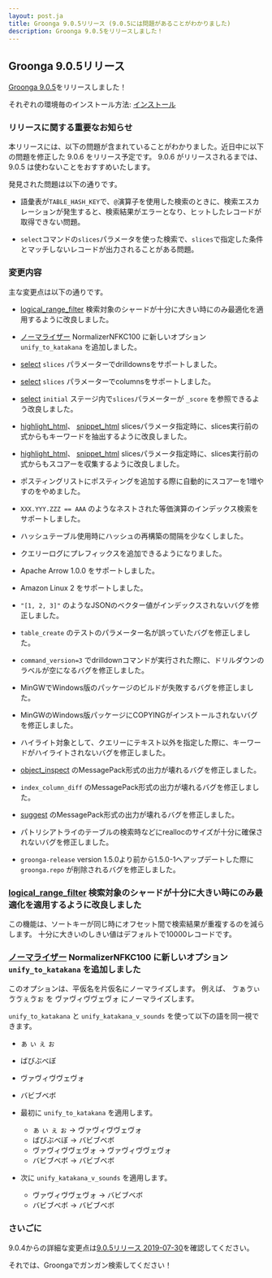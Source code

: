 ```yaml
---
layout: post.ja
title: Groonga 9.0.5リリース (9.0.5には問題があることがわかりました)
description: Groonga 9.0.5をリリースしました！
---
```


## Groonga 9.0.5リリース

[Groonga 9.0.5](/ja/docs/news.html#release-9-0-5)をリリースしました！

それぞれの環境毎のインストール方法: [インストール](/ja/docs/install.html)

### リリースに関する重要なお知らせ

本リリースには、以下の問題が含まれていることがわかりました。近日中に以下の問題を修正した 9.0.6 をリリース予定です。
9.0.6 がリリースされるまでは、 9.0.5 は使わないことをおすすめいたします。

発見された問題は以下の通りです。

* 語彙表が``TABLE_HASH_KEY``で、`@`演算子を使用した検索のときに、検索エスカレーションが発生すると、検索結果がエラーとなり、ヒットしたレコードが取得できない問題。

* ``select``コマンドの``slices``パラメータを使った検索で、``slices``で指定した条件とマッチしないレコードが出力されることがある問題。

### 変更内容

主な変更点は以下の通りです。

* [logical_range_filter](/ja/docs/reference/commands/logical_range_filter.html) 検索対象のシャードが十分に大きい時にのみ最適化を適用するように改良しました。

* [ノーマライザー](/ja/docs/reference/normalizers.html) NormalizerNFKC100 に新しいオプション ``unify_to_katakana`` を追加しました。

* [select](/ja/docs/reference/commands/select.html) ``slices`` パラメーターでdrilldownsをサポートしました。
* [select](/ja/docs/reference/commands/select.html) ``slices`` パラメーターでcolumnsをサポートしました。
* [select](/ja/docs/reference/commands/select.html) ``initial`` ステージ内で``slices``パラメーターが ``_score`` を参照できるよう改良しました。

* [highlight_html](/ja/docs/reference/functions/highlight_html.html)、 [snippet_html](/ja/docs/reference/functions/snippet_html.html) slicesパラメータ指定時に、slices実行前の式からもキーワードを抽出するように改良しました。

* [highlight_html](/ja/docs/reference/functions/highlight_html.html)、 [snippet_html](/ja/docs/reference/functions/snippet_html.html) slicesパラメータ指定時に、slices実行前の式からもスコアーを収集するように改良しました。

* ポスティングリストにポスティングを追加する際に自動的にスコアーを1増やすのをやめました。

* ``XXX.YYY.ZZZ == AAA`` のようなネストされた等価演算のインデックス検索をサポートしました。

* ハッシュテーブル使用時にハッシュの再構築の間隔を少なくしました。

* クエリーログにプレフィックスを追加できるようになりました。

* Apache Arrow 1.0.0 をサポートしました。

* Amazon Linux 2 をサポートしました。

* ``"[1, 2, 3]"`` のようなJSONのベクター値がインデックスされないバグを修正しました。

* ``table_create`` のテストのパラメーター名が誤っていたバグを修正しました。

* ``command_version=3`` でdrilldownコマンドが実行された際に、ドリルダウンのラベルが空になるバグを修正しました。

* MinGWでWindows版のパッケージのビルドが失敗するバグを修正しました。

* MinGWのWindows版パッケージにCOPYINGがインストールされないバグを修正しました。

* ハイライト対象として、クエリーにテキスト以外を指定した際に、キーワードがハイライトされないバグを修正しました。

* [object_inspect](/ja/docs/reference/commands/object_inspect.html) のMessagePack形式の出力が壊れるバグを修正しました。

* ``index_column_diff`` のMessagePack形式の出力が壊れるバグを修正しました。

* [suggest](/ja/docs/reference/commands/suggest.html) のMessagePack形式の出力が壊れるバグを修正しました。

* パトリシアトライのテーブルの検索時などにreallocのサイズが十分に確保されないバグを修正しました。

* ``groonga-release`` version 1.5.0より前から1.5.0-1へアップデートした際に ``groonga.repo`` が削除されるバグを修正しました。

### [logical_range_filter](/ja/docs/reference/commands/logical_range_filter.html) 検索対象のシャードが十分に大きい時にのみ最適化を適用するように改良しました

この機能は、ソートキーが同じ時にオフセット間で検索結果が重複するのを減らします。
十分に大きいのしきい値はデフォルトで10000レコードです。

### [ノーマライザー](/ja/docs/reference/normalizers.html) NormalizerNFKC100 に新しいオプション ``unify_to_katakana`` を追加しました

このオプションは、平仮名を片仮名にノーマライズします。
例えば、 ゔぁゔぃゔゔぇゔぉ を ヴァヴィヴヴェヴォ にノーマライズします。

``unify_to_katakana`` と ``unify_katakana_v_sounds`` を使って以下の語を同一視できます。

*  ぁ ぃ  ぇ ぉ
* ばびぶべぼ
* ヴァヴィヴヴェヴォ
* バビブベボ

* 最初に ``unify_to_katakana`` を適用します。

  *  ぁ ぃ  ぇ ぉ -> ヴァヴィヴヴェヴォ
  * ばびぶべぼ -> バビブベボ
  * ヴァヴィヴヴェヴォ -> ヴァヴィヴヴェヴォ
  * バビブベボ -> バビブベボ

* 次に ``unify_katakana_v_sounds`` を適用します。

  * ヴァヴィヴヴェヴォ -> バビブベボ
  * バビブベボ -> バビブベボ

### さいごに

9.0.4からの詳細な変更点は[9.0.5リリース 2019-07-30](/ja/docs/news.html#release-9-0-5)を確認してください。

それでは、Groongaでガンガン検索してください！
